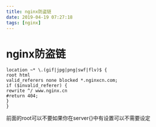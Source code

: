 ```yaml
---
title: nginx防盗链
date: 2019-04-19 07:27:18
tags: [nginx]
---
```


# nginx防盗链

```
location ~* \.(gif|jpg|png|swf|flv)$ {
root html
valid_referers none blocked *.nginxcn.com;
if ($invalid_referer) {
rewrite ^/ www.nginx.cn
#return 404;
}
}

```

前面的root可以不要如果你在server{}中有设置可以不需要设定

